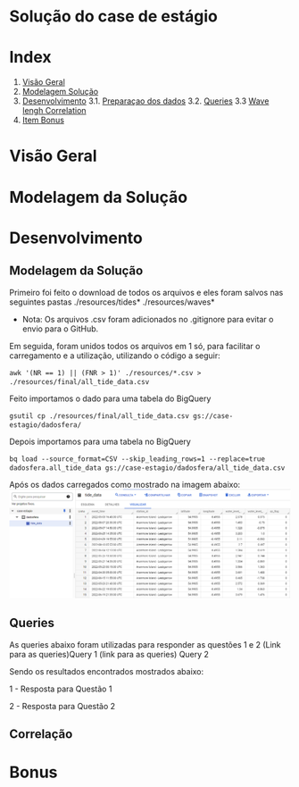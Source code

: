 # **Solução do case de estágio** 


# Index
 1. [Visão Geral](#visao-geral)
 2. [Modelagem Solução](#modelagem-solucao) 
 3. [Desenvolvimento](#desenvolvimento)
 3.1. [Preparaçao dos dados](#preparacao)
 3.2. [Queries](#queries)
 3.3  [Wave lengh Correlation](#correlation)
 4. [Item Bonus](#bonus)

 <h1 id="visao-geral">Visão Geral</h1>

 <h1 id="modelagem-solucao">Modelagem da Solução</h1>
 
 <h1 id="desenvolvimento">Desenvolvimento</h1>
 
 <h2 id="preparacao">Modelagem da Solução</h2>
 Primeiro foi feito o download de todos os arquivos e eles foram salvos nas seguintes pastas
 ./resources/tides*
 ./resources/waves*

* Nota: Os arquivos .csv foram adicionados no .gitignore para evitar o envio para o GitHub.

Em seguida, foram unidos todos os arquivos em 1 só, para facilitar o carregamento e a utilização, utilizando o código a seguir:

```
awk '(NR == 1) || (FNR > 1)' ./resources/*.csv > ./resources/final/all_tide_data.csv
```

Feito importamos o dado para uma tabela do BigQuery
```
gsutil cp ./resources/final/all_tide_data.csv gs://case-estagio/dadosfera/
```
Depois importamos para uma tabela no BigQuery

```
bq load --source_format=CSV --skip_leading_rows=1 --replace=true dadosfera.all_tide_data gs://case-estagio/dadosfera/all_tide_data.csv
```

Após os dados carregados como mostrado na imagem abaixo:
![](images/tide_data.png)

 <h2 id="queries">Queries</h2>
 As queries abaixo foram utilizadas para responder as questões 1 e 2
(Link para as queries)Query 1
(link para as queries) Query 2


Sendo os resultados encontrados mostrados abaixo:

1 - Resposta para Questão 1

2 - Resposta para Questão 2


 
 <h2 id="correlation">Correlação</h2>

 <h1 id="bonus">Bonus</h1>